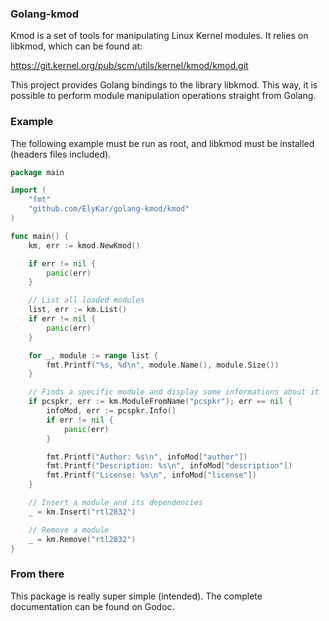 ### Golang-kmod

Kmod is a set of tools for manipulating Linux Kernel modules. It relies on libkmod, which can be found at:

https://git.kernel.org/pub/scm/utils/kernel/kmod/kmod.git

This project provides Golang bindings to the library libkmod. This way, it is possible to perform module manipulation operations straight from Golang.

### Example

The following example must be run as root, and libkmod must be installed (headers files included).

```go
package main

import (
    "fmt"
    "github.com/ElyKar/golang-kmod/kmod"
)

func main() {
    km, err := kmod.NewKmod()

    if err != nil {
        panic(err)
    }

    // List all loaded modules
    list, err := km.List()
    if err != nil {
        panic(err)
    }

    for _, module := range list {
        fmt.Printf("%s, %d\n", module.Name(), module.Size())
    }

    // Finds a specific module and display some informations about it
    if pcspkr, err := km.ModuleFromName("pcspkr"); err == nil {
        infoMod, err := pcspkr.Info()
        if err != nil {
            panic(err)
        }

        fmt.Printf("Author: %s\n", infoMod["author"])
        fmt.Printf("Description: %s\n", infoMod["description"])
        fmt.Printf("License: %s\n", infoMod["license"])
    }

    // Insert a module and its dependencies
    _ = km.Insert("rtl2832")

    // Remove a module
    _ = km.Remove("rtl2832")
}
```

### From there

This package is really super simple (intended). The complete documentation can be found on Godoc.

